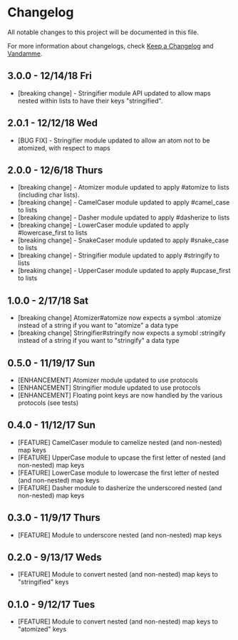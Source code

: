# Changelog

All notable changes to this project will be documented in this file.

For more information about changelogs, check
[Keep a Changelog](http://keepachangelog.com) and
[Vandamme](http://tech-angels.github.io/vandamme).

## 3.0.0 - 12/14/18 Fri

-   [breaking change] - Stringifier module API updated to allow maps nested within lists to have their keys "stringified".

## 2.0.1 - 12/12/18 Wed

-   [BUG FIX] - Stringifier module updated to allow an atom not to be atomized, with respect to maps

## 2.0.0 - 12/6/18 Thurs

-   [breaking change] - Atomizer module updated to apply #atomize to lists (including char lists).
-   [breaking change] - CamelCaser module updated to apply #camel_case to lists
-   [breaking change] - Dasher module updated to apply #dasherize to lists
-   [breaking change] - LowerCaser module updated to apply #lowercase_first to lists
-   [breaking change] - SnakeCaser module updated to apply #snake_case to lists
-   [breaking change] - Stringifier module updated to apply #stringify to lists
-   [breaking change] - UpperCaser module updated to apply #upcase_first to lists

## 1.0.0 - 2/17/18 Sat

-   [breaking change] Atomizer#atomize now expects a symbol :atomize instead of a string if you want to "atomize" a data type
-   [breaking change] Stringifier#stringify now expects a symobl :stringify instead of a string if you want to "stringify" a data type

## 0.5.0 - 11/19/17 Sun

-   [ENHANCEMENT] Atomizer module updated to use protocols
-   [ENHANCEMENT] Stringifier module updated to use protocols
-   [ENHANCEMENT] Floating point keys are now handled by the various protocols
    (see tests)

## 0.4.0 - 11/12/17 Sun

-   [FEATURE] CamelCaser module to camelize nested (and non-nested) map keys
-   [FEATURE] UpperCase module to upcase the first letter of nested (and non-nested) map keys
-   [FEATURE] LowerCase module to lowercase the first letter of nested (and non-nested) map keys
-   [FEATURE] Dasher module to dasherize the underscored nested (and non-nested) map keys

## 0.3.0 - 11/9/17 Thurs

-   [FEATURE] Module to underscore nested (and non-nested) map keys

## 0.2.0 - 9/13/17 Weds

-   [FEATURE] Module to convert nested (and non-nested) map keys to "stringified" keys

## 0.1.0 - 9/12/17 Tues

-   [FEATURE] Module to convert nested (and non-nested) map keys to "atomized" keys

